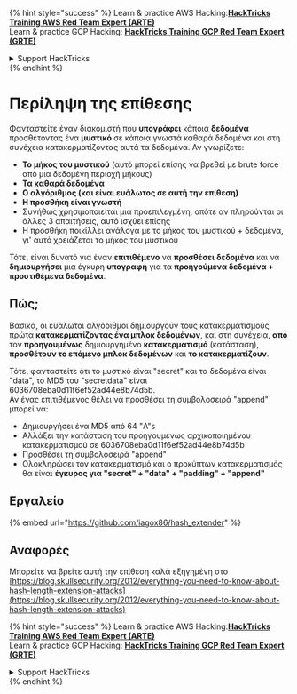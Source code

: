 {% hint style="success" %}
Learn & practice AWS Hacking:<img src="/.gitbook/assets/arte.png" alt="" data-size="line">[**HackTricks Training AWS Red Team Expert (ARTE)**](https://training.hacktricks.xyz/courses/arte)<img src="/.gitbook/assets/arte.png" alt="" data-size="line">\
Learn & practice GCP Hacking: <img src="/.gitbook/assets/grte.png" alt="" data-size="line">[**HackTricks Training GCP Red Team Expert (GRTE)**<img src="/.gitbook/assets/grte.png" alt="" data-size="line">](https://training.hacktricks.xyz/courses/grte)

<details>

<summary>Support HackTricks</summary>

* Check the [**subscription plans**](https://github.com/sponsors/carlospolop)!
* **Join the** 💬 [**Discord group**](https://discord.gg/hRep4RUj7f) or the [**telegram group**](https://t.me/peass) or **follow** us on **Twitter** 🐦 [**@hacktricks\_live**](https://twitter.com/hacktricks\_live)**.**
* **Share hacking tricks by submitting PRs to the** [**HackTricks**](https://github.com/carlospolop/hacktricks) and [**HackTricks Cloud**](https://github.com/carlospolop/hacktricks-cloud) github repos.

</details>
{% endhint %}


# Περίληψη της επίθεσης

Φανταστείτε έναν διακομιστή που **υπογράφει** κάποια **δεδομένα** προσθέτοντας ένα **μυστικό** σε κάποια γνωστά καθαρά δεδομένα και στη συνέχεια κατακερματίζοντας αυτά τα δεδομένα. Αν γνωρίζετε:

* **Το μήκος του μυστικού** (αυτό μπορεί επίσης να βρεθεί με brute force από μια δεδομένη περιοχή μήκους)
* **Τα καθαρά δεδομένα**
* **Ο αλγόριθμος (και είναι ευάλωτος σε αυτή την επίθεση)**
* **Η προσθήκη είναι γνωστή**
* Συνήθως χρησιμοποιείται μια προεπιλεγμένη, οπότε αν πληρούνται οι άλλες 3 απαιτήσεις, αυτό ισχύει επίσης
* Η προσθήκη ποικίλλει ανάλογα με το μήκος του μυστικού + δεδομένα, γι' αυτό χρειάζεται το μήκος του μυστικού

Τότε, είναι δυνατό για έναν **επιτιθέμενο** να **προσθέσει** **δεδομένα** και να **δημιουργήσει** μια έγκυρη **υπογραφή** για τα **προηγούμενα δεδομένα + προστιθέμενα δεδομένα**.

## Πώς;

Βασικά, οι ευάλωτοι αλγόριθμοι δημιουργούν τους κατακερματισμούς πρώτα **κατακερματίζοντας ένα μπλοκ δεδομένων**, και στη συνέχεια, **από** τον **προηγουμένως** δημιουργημένο **κατακερματισμό** (κατάσταση), **προσθέτουν το επόμενο μπλοκ δεδομένων** και **το κατακερματίζουν**.

Τότε, φανταστείτε ότι το μυστικό είναι "secret" και τα δεδομένα είναι "data", το MD5 του "secretdata" είναι 6036708eba0d11f6ef52ad44e8b74d5b.\
Αν ένας επιτιθέμενος θέλει να προσθέσει τη συμβολοσειρά "append" μπορεί να:

* Δημιουργήσει ένα MD5 από 64 "A"s
* Αλλάξει την κατάσταση του προηγουμένως αρχικοποιημένου κατακερματισμού σε 6036708eba0d11f6ef52ad44e8b74d5b
* Προσθέσει τη συμβολοσειρά "append"
* Ολοκληρώσει τον κατακερματισμό και ο προκύπτων κατακερματισμός θα είναι **έγκυρος για "secret" + "data" + "padding" + "append"**

## **Εργαλείο**

{% embed url="https://github.com/iagox86/hash_extender" %}

## Αναφορές

Μπορείτε να βρείτε αυτή την επίθεση καλά εξηγημένη στο [https://blog.skullsecurity.org/2012/everything-you-need-to-know-about-hash-length-extension-attacks](https://blog.skullsecurity.org/2012/everything-you-need-to-know-about-hash-length-extension-attacks)


{% hint style="success" %}
Learn & practice AWS Hacking:<img src="/.gitbook/assets/arte.png" alt="" data-size="line">[**HackTricks Training AWS Red Team Expert (ARTE)**](https://training.hacktricks.xyz/courses/arte)<img src="/.gitbook/assets/arte.png" alt="" data-size="line">\
Learn & practice GCP Hacking: <img src="/.gitbook/assets/grte.png" alt="" data-size="line">[**HackTricks Training GCP Red Team Expert (GRTE)**<img src="/.gitbook/assets/grte.png" alt="" data-size="line">](https://training.hacktricks.xyz/courses/grte)

<details>

<summary>Support HackTricks</summary>

* Check the [**subscription plans**](https://github.com/sponsors/carlospolop)!
* **Join the** 💬 [**Discord group**](https://discord.gg/hRep4RUj7f) or the [**telegram group**](https://t.me/peass) or **follow** us on **Twitter** 🐦 [**@hacktricks\_live**](https://twitter.com/hacktricks\_live)**.**
* **Share hacking tricks by submitting PRs to the** [**HackTricks**](https://github.com/carlospolop/hacktricks) and [**HackTricks Cloud**](https://github.com/carlospolop/hacktricks-cloud) github repos.

</details>
{% endhint %}

